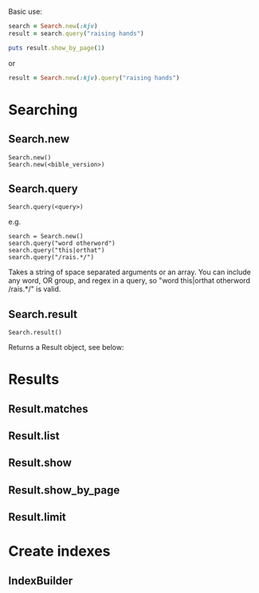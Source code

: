 Basic use:

``` ruby
search = Search.new(:kjv)
result = search.query("raising hands")

puts result.show_by_page(1)
```
or

``` ruby
result = Search.new(:kjv).query("raising hands")
```

# Searching

## Search.new

    Search.new()
    Search.new(<bible_version>)

## Search.query

    Search.query(<query>)

e.g.

    search = Search.new()
    search.query("word otherword")
    search.query("this|orthat")
    search.query("/rais.*/")

Takes a string of space separated arguments or an array.
You can include any word, OR group, and regex in a query, so "word this|orthat otherword /rais.*/" is valid.

## Search.result

    Search.result()

Returns a Result object, see below:

# Results

## Result.matches
## Result.list
## Result.show
## Result.show_by_page
## Result.limit

# Create indexes

## IndexBuilder
